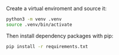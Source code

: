 Create a virtual enviroment and source it:

```sh
python3 -m venv .venv
source .venv/bin/activate
```

Then install dependency packages with pip:

```sh
pip install -r requirements.txt
```



